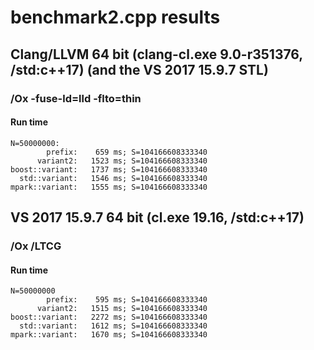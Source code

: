 # benchmark2.cpp results


## Clang/LLVM 64 bit (clang-cl.exe 9.0-r351376, /std:c++17) (and the VS 2017 15.9.7 STL)

### /Ox -fuse-ld=lld -flto=thin

#### Run time

    N=50000000:
            prefix:    659 ms; S=104166608333340
          variant2:   1523 ms; S=104166608333340
    boost::variant:   1737 ms; S=104166608333340
      std::variant:   1546 ms; S=104166608333340
    mpark::variant:   1555 ms; S=104166608333340


## VS 2017 15.9.7 64 bit (cl.exe 19.16, /std:c++17)

### /Ox /LTCG

#### Run time

    N=50000000
            prefix:    595 ms; S=104166608333340
          variant2:   1515 ms; S=104166608333340
    boost::variant:   2272 ms; S=104166608333340
      std::variant:   1612 ms; S=104166608333340
    mpark::variant:   1670 ms; S=104166608333340
